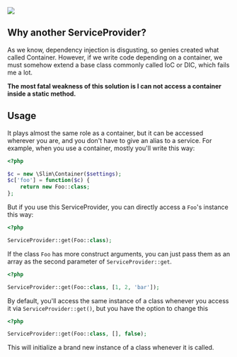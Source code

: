 ![](https://travis-ci.org/lovelock/ServiceProvider.svg?branch=master)

## Why another ServiceProvider?

As we know, dependency injection is disgusting, so genies created what called Container. However, if we write code depending on a container, we must somehow extend a base class commonly called IoC or DIC, which fails me a lot.

**The most fatal weakness of this solution is I can not access a container inside a static method.**

## Usage

It plays almost the same role as a container, but it can be accessed wherever you are, and you don't have to give an alias to a service. For example, when you use a container, mostly you'll write this way:

```php
<?php

$c = new \Slim\Container($settings);
$c['foo'] = function($c) {
    return new Foo::class;
};

```

But if you use this ServiceProvider, you can directly access a `Foo`'s instance this way:

```php
<?php

ServiceProvider::get(Foo::class);
```

If the class `Foo` has more construct arguments, you can just pass them as an array as the second parameter of `ServiceProvider::get`.

```php
<?php

ServiceProvider::get(Foo::class, [1, 2, 'bar']);
```

By default, you'll access the same instance of a class whenever you access it via `ServiceProvider::get()`, but you have the option to change this

```php
<?php

ServiceProvider::get(Foo::class, [], false);
```

This will initialize a brand new instance of a class whenever it is called.